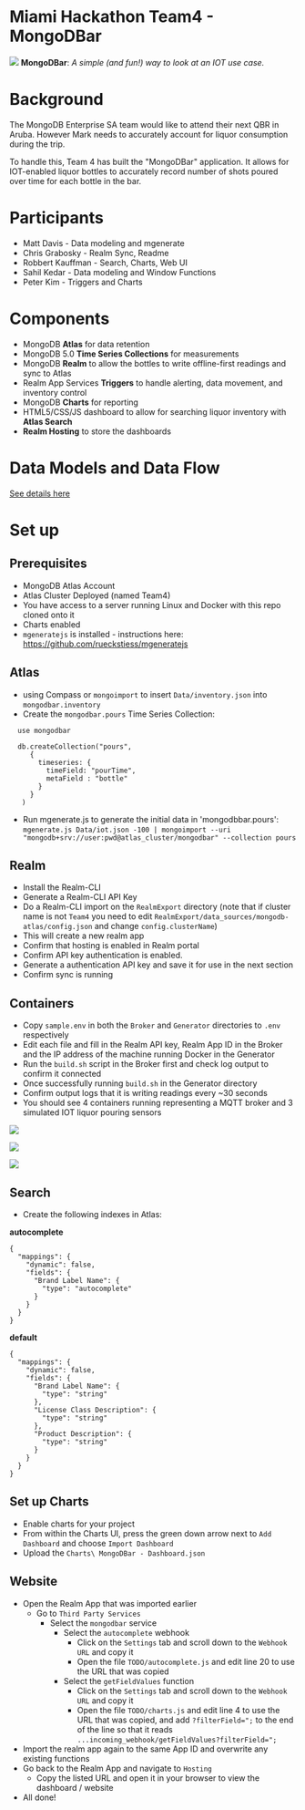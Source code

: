 # Miami Hackathon Team4 - MongoDBar

![](Assets/header.png)
**MongoDBar**: _A simple (and fun!) way to look at an IOT use case._

# Background
The MongoDB Enterprise SA team would like to attend their next QBR in Aruba. However Mark needs to accurately account for liquor consumption during the trip.

To handle this, Team 4 has built the "MongoDBar" application. It allows for IOT-enabled liquor bottles to accurately record number of shots poured over time for each bottle in the bar.

# Participants
* Matt Davis - Data modeling and mgenerate
* Chris Grabosky - Realm Sync, Readme
* Robbert Kauffman - Search, Charts, Web UI
* Sahil Kedar - Data modeling and Window Functions
* Peter Kim - Triggers and Charts

# Components
* MongoDB **Atlas** for data retention
* MongoDB 5.0 **Time Series Collections** for measurements
* MongoDB **Realm** to allow the bottles to write offline-first readings and sync to Atlas
* Realm App Services **Triggers** to handle alerting, data movement, and inventory control
* MongoDB **Charts** for reporting
* HTML5/CSS/JS dashboard to allow for searching liquor inventory with **Atlas Search**
* **Realm Hosting** to store the dashboards

# Data Models and Data Flow
[See details here](Assets/DataModel.md)

# Set up
## Prerequisites

* MongoDB Atlas Account
* Atlas Cluster Deployed (named Team4)
* You have access to a server running Linux and Docker with this repo cloned onto it
* Charts enabled
* `mgeneratejs` is installed - instructions here:  https://github.com/rueckstiess/mgeneratejs

## Atlas 

* using Compass or `mongoimport` to insert `Data/inventory.json` into `mongodbar.inventory`
* Create the `mongodbar.pours` Time Series Collection:
```
  use mongodbar
  
  db.createCollection("pours",
     {
       timeseries: {
         timeField: "pourTime",
         metaField : "bottle"
       }
     }
   )
   ```
* Run mgenerate.js to generate the initial data in 'mongodbbar.pours':
`mgenerate.js Data/iot.json -100 | mongoimport --uri "mongodb+srv://user:pwd@atlas_cluster/mongodbar" --collection pours`

## Realm
* Install the Realm-CLI
* Generate a Realm-CLI API Key
* Do a Realm-CLI import on the `RealmExport` directory (note that if cluster name is not `Team4` you need to edit `RealmExport/data_sources/mongodb-atlas/config.json` and change `config.clusterName`)
* This will create a new realm app
* Confirm that hosting is enabled in Realm portal
* Confirm API key authentication is enabled. 
* Generate a authentication API key and save it for use in the next section
* Confirm sync is running

## Containers
* Copy `sample.env` in both the `Broker` and `Generator` directories to `.env` respectively 
* Edit each file and fill in the Realm API key, Realm App ID in the Broker and the IP address of the machine running Docker in the Generator
* Run the `build.sh` script in the Broker first and check log output to confirm it connected
* Once successfully running `build.sh` in the Generator directory
* Confirm output logs that it is writing readings every ~30 seconds
* You should see 4 containers running representing a MQTT broker and 3 simulated IOT liquor pouring sensors

![](Screenshots/01.png)

![](Screenshots/02.png)

![](Screenshots/03.png)

## Search

* Create the following indexes in Atlas:

**autocomplete**

```
{
  "mappings": {
    "dynamic": false,
    "fields": {
      "Brand Label Name": {
        "type": "autocomplete"
      }
    }
  }
}
```

**default**
```
{
  "mappings": {
    "dynamic": false,
    "fields": {
      "Brand Label Name": {
        "type": "string"
      },
      "License Class Description": {
        "type": "string"
      },
      "Product Description": {
        "type": "string"
      }
    }
  }
}
```

## Set up Charts
* Enable charts for your project
* From within the Charts UI, press the green down arrow next to `Add Dashboard` and choose `Import Dashboard`
* Upload the `Charts\ MongoDBar - Dashboard.json`

## Website
* Open the Realm App that was imported earlier
  * Go to `Third Party Services`
    * Select the `mongodbar` service
      * Select the `autocomplete` webhook
        * Click on the `Settings` tab and scroll down to the `Webhook URL` and copy it
        * Open the file `TODO/autocomplete.js` and edit line 20 to use the URL that was copied
      * Select the `getFieldValues` function
        * Click on the `Settings` tab and scroll down to the `Webhook URL` and copy it
        * Open the file `TODO/charts.js` and edit line 4 to use the URL that was copied, and add `?filterField=";` to the end of the line so that it reads `...incoming_webhook/getFieldValues?filterField=";`
* Import the realm app again to the same App ID and overwrite any existing functions
* Go back to the Realm App and navigate to `Hosting`
  * Copy the listed URL and open it in your browser to view the dashboard / website
* All done!
